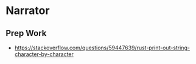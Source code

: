 # Narrator

## Prep Work

- https://stackoverflow.com/questions/59447639/rust-print-out-string-character-by-character
